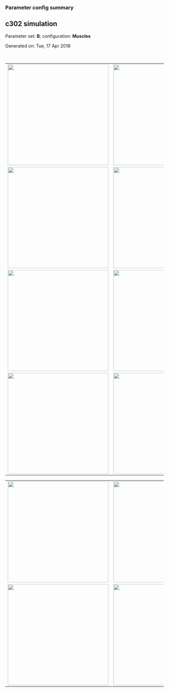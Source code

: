 ### Parameter config summary 
<h2>c302 simulation</h2>
<p>Parameter set: <b>B</b>; configuration: <b>Muscles</b></p>
<p>Generated on: Tue, 17 Apr 2018</p><br/>
<table>

<tr>
  <td><a href="images/neurons_B_Muscles.png"><img alt=" " src="images/neurons_B_Muscles.png" height="320"/></a></td>
  <td><a href="images/traces_neuron_Muscles_B.png"><img alt=" " src="images/traces_neuron_Muscles_B.png" height="320"/></a></td>
</tr>

<tr>
  <td><a href="images/neuron_activity_B_Muscles.png"><img alt=" " src="images/neuron_activity_B_Muscles.png" height="320"/></a></td>
  <td><a href="images/traces_neuron_activity_Muscles_B.png"><img alt=" " src="images/traces_neuron_activity_Muscles_B.png" height="320"/></a></td>
</tr>

<tr>
  <td><a href="images/muscles_B_Muscles.png"><img alt=" " src="images/muscles_B_Muscles.png" height="320"/></a></td>
  <td><a href="images/traces_muscles_Muscles_B.png"><img alt=" " src="images/traces_muscles_Muscles_B.png" height="320"/></a></td>
</tr>

<tr>
  <td><a href="images/muscle_activity_B_Muscles.png"><img alt=" " src="images/muscle_activity_B_Muscles.png" height="320"/></a></td>
  <td><a href="images/traces_muscles_activity_Muscles_B.png"><img alt=" " src="images/traces_muscles_activity_Muscles_B.png" height="320"/></a></td>
</tr>
</table>
<table>

<tr><td><a href="images/c302_B_Muscles_exc_to_neurons.png"><img alt=" " src="images/c302_B_Muscles_exc_to_neurons.png" height="320"/></a></td>

  <td><a href="images/c302_B_Muscles_inh_to_neurons.png"><img alt=" " src="images/c302_B_Muscles_inh_to_neurons.png" height="320"/></a></td>

  <td><a href="images/c302_B_Muscles_elec_neurons_neurons.png"><img alt=" " src="images/c302_B_Muscles_elec_neurons_neurons.png" height="320"/></a></td></tr>

<tr><td><a href="images/c302_B_Muscles_exc_to_muscles.png"><img alt=" " src="images/c302_B_Muscles_exc_to_muscles.png" height="320"/></a></td>

  <td><a href="images/c302_B_Muscles_inh_to_muscles.png"><img alt=" " src="images/c302_B_Muscles_inh_to_muscles.png" height="320"/></a></td></tr>
</table>
